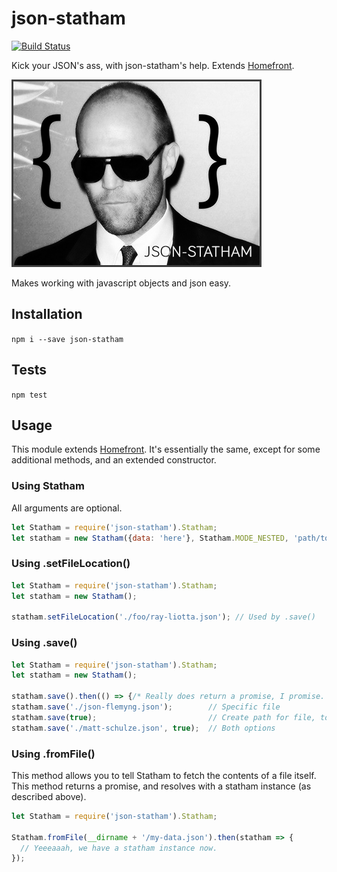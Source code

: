 # json-statham
[![Build Status](https://travis-ci.org/SpoonX/json-statham.svg?branch=master)](https://travis-ci.org/SpoonX/json-statham)

Kick your JSON's ass, with json-statham's help. Extends [Homefront](https://github.com/SpoonX/homefront).

![Statham is awesome man](./stathams.jpg)

Makes working with javascript objects and json easy.

## Installation
`npm i --save json-statham`

## Tests
`npm test`

## Usage
This module extends [Homefront](https://github.com/SpoonX/homefront). It's essentially the same, except for some additional methods, and an extended constructor.

### Using Statham
All arguments are optional.

```js
let Statham = require('json-statham').Statham;
let statham = new Statham({data: 'here'}, Statham.MODE_NESTED, 'path/to/file');
```

### Using .setFileLocation()
```js
let Statham = require('json-statham').Statham;
let statham = new Statham();

statham.setFileLocation('./foo/ray-liotta.json'); // Used by .save()
```

### Using .save()
```js
let Statham = require('json-statham').Statham;
let statham = new Statham();

statham.save().then(() => {/* Really does return a promise, I promise. */});
statham.save('./json-flemyng.json');        // Specific file
statham.save(true);                         // Create path for file, too
statham.save('./matt-schulze.json', true);  // Both options
```

### Using .fromFile() 
This method allows you to tell Statham to fetch the contents of a file itself. This method returns a promise, and resolves with a statham instance (as described above).

```js
let Statham = require('json-statham').Statham;

Statham.fromFile(__dirname + '/my-data.json').then(statham => {
  // Yeeeaaah, we have a statham instance now.
});
```

